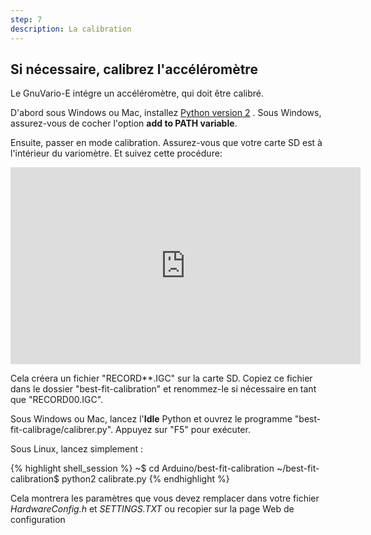 ```yaml
---
step: 7
description: La calibration
---
```



Si nécessaire, calibrez l'accéléromètre
----------------------------------------

Le GnuVario-E intégre un accéléromètre, qui doit être calibré.

D'abord sous Windows ou Mac, installez [Python version 2](https://www.python.org/) . Sous Windows, assurez-vous de cocher l'option **add to PATH variable**.

Ensuite, passer en mode calibration. Assurez-vous que votre carte SD est à l'intérieur du variomètre. Et suivez cette procédure:

<iframe width="560" height="315" src="https://www.youtube.com/embed/6yxoZcxxzVY" frameborder="0" allow="autoplay; encrypted-media" allowfullscreen></iframe>

Cela créera un fichier "RECORD**.IGC" sur la carte SD. Copiez ce fichier dans le dossier "best-fit-calibration" et renommez-le si nécessaire en tant que "RECORD00.IGC".

Sous Windows ou Mac, lancez l'**Idle** Python et ouvrez le programme "best-fit-calibrage/calibrer.py". Appuyez sur "F5" pour exécuter.

Sous Linux, lancez simplement :

{% highlight shell_session %}
~$ cd Arduino/best-fit-calibration
~/best-fit-calibration$ python2 calibrate.py
{% endhighlight %}

Cela montrera les paramètres que vous devez remplacer dans votre fichier *HardwareConfig.h* et *SETTINGS.TXT* ou recopier sur la page Web de configuration

